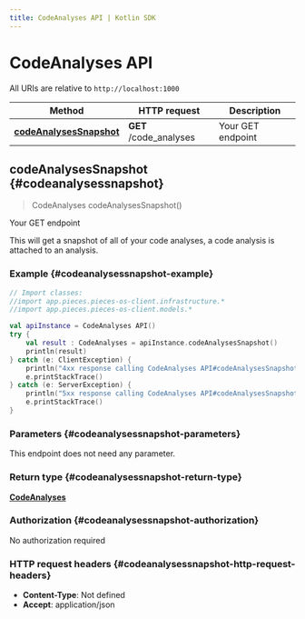 ```yaml
---
title: CodeAnalyses API | Kotlin SDK
---
```


# CodeAnalyses API

All URIs are relative to `http://localhost:1000`

Method | HTTP request | Description
------------- | ------------- | -------------
[**codeAnalysesSnapshot**](#codeanalysessnapshot) | **GET** /code_analyses | Your GET endpoint


## **codeAnalysesSnapshot** {#codeanalysessnapshot}
> CodeAnalyses codeAnalysesSnapshot()

Your GET endpoint

This will get a snapshot of all of your code analyses, a code analysis is attached to an analysis.

### Example {#codeanalysessnapshot-example}
```kotlin
// Import classes:
//import app.pieces.pieces-os-client.infrastructure.*
//import app.pieces.pieces-os-client.models.*

val apiInstance = CodeAnalyses API()
try {
    val result : CodeAnalyses = apiInstance.codeAnalysesSnapshot()
    println(result)
} catch (e: ClientException) {
    println("4xx response calling CodeAnalyses API#codeAnalysesSnapshot")
    e.printStackTrace()
} catch (e: ServerException) {
    println("5xx response calling CodeAnalyses API#codeAnalysesSnapshot")
    e.printStackTrace()
}
```

### Parameters {#codeanalysessnapshot-parameters}
This endpoint does not need any parameter.

### Return type {#codeanalysessnapshot-return-type}

[**CodeAnalyses**](../models/CodeAnalyses)

### Authorization {#codeanalysessnapshot-authorization}

No authorization required

### HTTP request headers {#codeanalysessnapshot-http-request-headers}

 - **Content-Type**: Not defined
 - **Accept**: application/json

